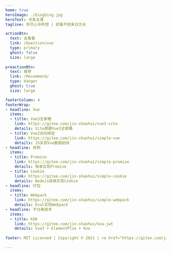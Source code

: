 ```yaml
---
home: true
heroImage: ./bingbing.jpg
heroText: 书本太薄
tagline: 写尽心中所想 | 却看不到来日方长

actionBtn:
  text: 去看看
  link: /Question/vue
  type: primary
  ghost: false
  size: large
  
preactionBtn:
  text: 推荐
  link: /Recommend/
  type: danger
  ghost: true
  size: large

footerColumn: 4
footerWrap: 
- headline: Vue
  items:
  - title: Vue3全家桶
    link: https://gitee.com/jin-shaohui/vue3-vite
    details: Vite搭建Vue3全家桶
  - title: Vue2双向绑定
    link: https://gitee.com/jin-shaohui/simple-vue
    details: JS实现Vue数据劫持
- headline: 样例
  items:
  - title: Promise
    link: https://gitee.com/jin-shaohui/simple-promise
    details: 简单实现Promise
  - title: Cookie
    link: https://gitee.com/jin-shaohui/simple-cookie
    details: NodeJs简单实现Cookie
- headline: 打包
  items:
  - title: Webpack
    link: https://gitee.com/jin-shaohui/simple-webpack
    details: Eval实现Webpack
- headline: 不分离技术
  items:
  - title: KOA
    link: https://gitee.com/jin-shaohui/koa-jwt
    details: Vue3 + ElementPlus + Koa
    
footer: MIT Licensed | Copyright © 2021 | <a href="https://gitee.com/jin-shaohui/vuepress" target="_blank">Written by Jin S.H.</a>

---
```

